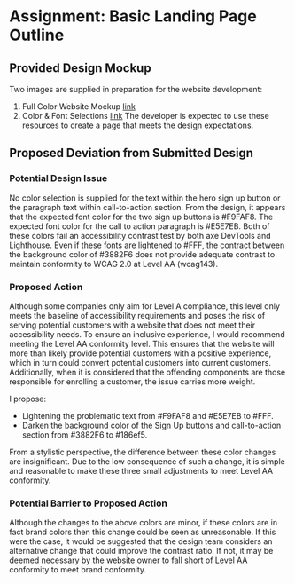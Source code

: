 # Assignment: Basic Landing Page Outline
## Provided Design Mockup
Two images are supplied in preparation for the website development:
1. Full Color Website Mockup [link](https://github.com/codingmarisa/Basic-Landing-Page-Outline/blob/main/images/website-mockup.png?raw=true)
2. Color & Font Selections [link](https://github.com/codingmarisa/Basic-Landing-Page-Outline/blob/main/images/font-and-color-selections.png?raw=true) 
The developer is expected to use these resources to create a page that meets the design expectations.
## Proposed Deviation from Submitted Design
### Potential Design Issue
No color selection is supplied for the text within the hero sign up button or the paragraph text within call-to-action section. From the design, it appears that the expected font color for the two sign up buttons is #F9FAF8. The expected font color for the call to action paragraph is #E5E7EB. Both of these colors fail an accessibility contrast test by both axe DevTools and Lighthouse. Even if these fonts are lightened to #FFF, the contract between the background color of #3882F6 does not provide adequate contrast to maintain conformity to WCAG 2.0 at Level AA (wcag143).
### Proposed Action
Although some companies only aim for Level A compliance, this level only meets the baseline of accessibility requirements and poses the risk of serving potential customers with a website that does not meet their accessibility needs. To ensure an inclusive experience, I would recommend meeting the Level AA conformity level. This ensures that the website will more than likely provide potential customers with a positive experience, which in turn could convert potential customers into current customers. Additionally, when it is considered that the offending components are those responsible for enrolling a customer, the issue carries more weight.

I propose: 
- Lightening the problematic text from #F9FAF8 and #E5E7EB to #FFF.
- Darken the background color of the Sign Up buttons and call-to-action section from #3882F6 to #186ef5.

From a stylistic perspective, the difference between these color changes are insignificant. Due to the low consequence of such a change, it is simple and reasonable to make these three small adjustments to meet Level AA conformity.

### Potential Barrier to Proposed Action
Although the changes to the above colors are minor, if these colors are in fact brand colors then this change could be seen as unreasonable. If this were the case, it would be suggested that the design team considers an alternative change that could improve the contrast ratio. If not, it may be deemed necessary by the website owner to fall short of Level AA conformity to meet brand conformity.
